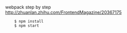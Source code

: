 webpack step by step http://zhuanlan.zhihu.com/FrontendMagazine/20367175

```
    $ npm install
    $ npm start
```
